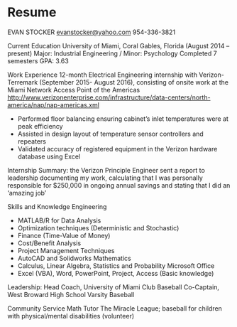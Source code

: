 # Resume
EVAN STOCKER
evanstocker@yahoo.com
954-336-3821

Current Education
University of Miami, Coral Gables, Florida (August 2014 – present)
Major: Industrial Engineering / Minor: Psychology
Completed 7 semesters 
GPA:  3.63 

Work Experience
12-month Electrical Engineering internship with Verizon-Terremark (September 2015- August 2016), consisting of onsite work at the Miami Network Access Point of the Americas
http://www.verizonenterprise.com/infrastructure/data-centers/north-america/nap/nap-americas.xml

-	Performed floor balancing ensuring cabinet’s inlet temperatures were at peak efficiency
-	Assisted in design layout of temperature sensor controllers and repeaters
-	Validated accuracy of registered equipment in the Verizon hardware database using Excel

Internship Summary: the Verizon Principle Engineer sent a report to leadership documenting my work, calculating that I was personally responsible for $250,000 in ongoing annual savings and stating that I did an ‘amazing job’

Skills and Knowledge
Engineering 
-	MATLAB/R for Data Analysis
-	Optimization techniques (Deterministic and Stochastic)
-	Finance (Time-Value of Money)
-	Cost/Benefit Analysis 
-	Project Management Techniques
-	AutoCAD and Solidworks
Mathematics
-	Calculus, Linear Algebra, Statistics and Probability
Microsoft Office
-	Excel (VBA), Word, PowerPoint, Project, Access (Basic knowledge)

Leadership:
Head Coach, University of Miami Club Baseball
Co-Captain, West Broward High School Varsity Baseball  

Community Service
Math Tutor
The Miracle League; baseball for children with physical/mental disabilities (volunteer)	
